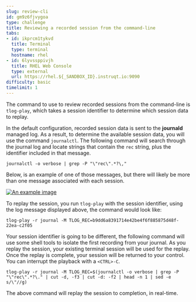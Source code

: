 ```yaml
---
slug: review-cli
id: gm9z6fjvygoa
type: challenge
title: Reviewing a recorded session from the command-line
tabs:
- id: ikprcm1tykvd
  title: Terminal
  type: terminal
  hostname: rhel
- id: 6lyvssppivjh
  title: RHEL Web Console
  type: external
  url: https://rhel.${_SANDBOX_ID}.instruqt.io:9090
difficulty: basic
timelimit: 1
---
```


The command to use to review recorded sessions from the command-line is `tlog-play`, which takes a session identifier to determine which session data to replay.

In the default configuration, recorded session data is sent to the __journald__ managed log.  As a result, to determine the available session data, you will use the command `journalctl`.  The following command will search through the journal log and locate strings that contain the `rec` string, plus the identifier included in that message.

```bash,run
journalctl -o verbose | grep -P "\"rec\".*?\,"
```

Below, is an example of one of those messages, but there will likely be more than one message associated with each session.

<a href="#1">
 <img alt="An example image" src="../assets/log-message.png" />
</a>

<a href="#" class="lightbox" id="1">
 <img alt="An example image" src="../assets/log-message.png" />
</a>

To replay the session, you run `tlog-play` with the session identifier, using the log message displayed above, the command would look like:

`tlog-play -r journal -M TLOG_REC=b9dd6a8391714e42be4f6f885875d48f-22ea-c2f05`

Your session identifier is going to be different, the following command will use some shell tools to isolate the first recording from your journal.  As you replay the session, your existing terminal session will be used for the replay. Once the replay is complete, your session will be returned to your control.  You can interrupt the playback with a `<CTRL>-C`.

```bash,run
tlog-play -r journal -M TLOG_REC=$(journalctl -o verbose | grep -P "\"rec\".*?\." | cut -d, -f3 | cut -d: -f2 | head -n 1 | sed -e s/\"//g)
```

The above command will replay the session to completion, in real-time.

<style>
.lightbox {
  display: none;
  position: fixed;
  justify-content: center;
  align-items: center;
  z-index: 999;
  top: 0;
  left: 0;
  right: 0;
  bottom: 0;
  padding: 1rem;
  background: rgba(0, 0, 0, 0.8);
}

.lightbox:target {
  display: flex;
}

.lightbox img {
  max-height: 100%;
}
</style>
